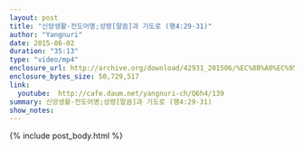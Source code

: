 ```yaml
---
layout: post
title: "신앙생활-전도어명;성령[말씀]과 기도로 (행4:29-31)"
author: "Yangnuri"
date: 2015-06-02
duration: "35:13"
type: "video/mp4"
enclosure_url: http://archive.org/download/42931_201506/%EC%8B%A0%EC%95%99%EC%83%9D%ED%99%9C-%EC%A0%84%EB%8F%84%EC%96%B4%EB%AA%85;%EC%84%B1%EB%A0%B9[%EB%A7%90%EC%94%80]%EA%B3%BC%20%EA%B8%B0%EB%8F%84%EB%A1%9C%20(%ED%96%894;29-31).mp4
enclosure_bytes_size: 50,729,517 
link:
  youtube:  http://cafe.daum.net/yangnuri-ch/Q6h4/139
summary: 신앙생활-전도어명;성령[말씀]과 기도로 (행4:29-31)
show_notes:
---
```


{% include post_body.html %}
